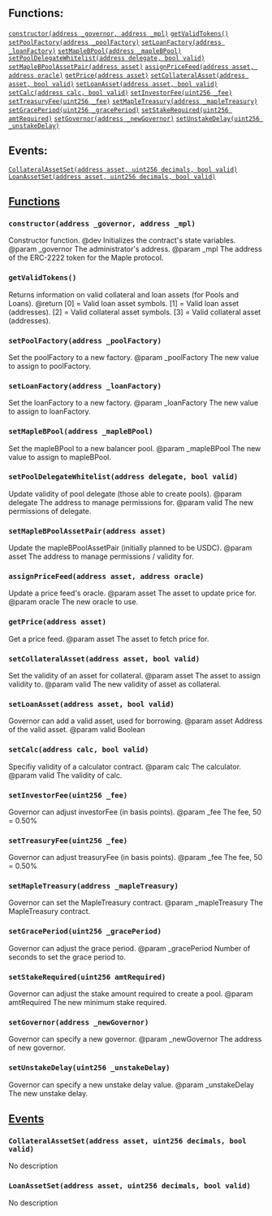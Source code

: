 

## Functions:
[`constructor(address _governor, address _mpl)`](#MapleGlobals-constructor-address-address-)
[`getValidTokens()`](#MapleGlobals-getValidTokens--)
[`setPoolFactory(address _poolFactory)`](#MapleGlobals-setPoolFactory-address-)
[`setLoanFactory(address _loanFactory)`](#MapleGlobals-setLoanFactory-address-)
[`setMapleBPool(address _mapleBPool)`](#MapleGlobals-setMapleBPool-address-)
[`setPoolDelegateWhitelist(address delegate, bool valid)`](#MapleGlobals-setPoolDelegateWhitelist-address-bool-)
[`setMapleBPoolAssetPair(address asset)`](#MapleGlobals-setMapleBPoolAssetPair-address-)
[`assignPriceFeed(address asset, address oracle)`](#MapleGlobals-assignPriceFeed-address-address-)
[`getPrice(address asset)`](#MapleGlobals-getPrice-address-)
[`setCollateralAsset(address asset, bool valid)`](#MapleGlobals-setCollateralAsset-address-bool-)
[`setLoanAsset(address asset, bool valid)`](#MapleGlobals-setLoanAsset-address-bool-)
[`setCalc(address calc, bool valid)`](#MapleGlobals-setCalc-address-bool-)
[`setInvestorFee(uint256 _fee)`](#MapleGlobals-setInvestorFee-uint256-)
[`setTreasuryFee(uint256 _fee)`](#MapleGlobals-setTreasuryFee-uint256-)
[`setMapleTreasury(address _mapleTreasury)`](#MapleGlobals-setMapleTreasury-address-)
[`setGracePeriod(uint256 _gracePeriod)`](#MapleGlobals-setGracePeriod-uint256-)
[`setStakeRequired(uint256 amtRequired)`](#MapleGlobals-setStakeRequired-uint256-)
[`setGovernor(address _newGovernor)`](#MapleGlobals-setGovernor-address-)
[`setUnstakeDelay(uint256 _unstakeDelay)`](#MapleGlobals-setUnstakeDelay-uint256-)

## Events:
[`CollateralAssetSet(address asset, uint256 decimals, bool valid)`](#MapleGlobals-CollateralAssetSet-address-uint256-bool-)
[`LoanAssetSet(address asset, uint256 decimals, bool valid)`](#MapleGlobals-LoanAssetSet-address-uint256-bool-)

## <u>Functions</u>

### `constructor(address _governor, address _mpl)`
Constructor function.
        @dev    Initializes the contract's state variables.
        @param  _governor The administrator's address.
        @param  _mpl The address of the ERC-2222 token for the Maple protocol.

### `getValidTokens()`
Returns information on valid collateral and loan assets (for Pools and Loans).
        @return [0] = Valid loan asset symbols.
                [1] = Valid loan asset (addresses).
                [2] = Valid collateral asset symbols.
                [3] = Valid collateral asset (addresses).

### `setPoolFactory(address _poolFactory)`
Set the poolFactory to a new factory.
        @param  _poolFactory The new value to assign to poolFactory.

### `setLoanFactory(address _loanFactory)`
Set the loanFactory to a new factory.
        @param  _loanFactory The new value to assign to loanFactory.

### `setMapleBPool(address _mapleBPool)`
Set the mapleBPool to a new balancer pool.
        @param  _mapleBPool The new value to assign to mapleBPool.

### `setPoolDelegateWhitelist(address delegate, bool valid)`
Update validity of pool delegate (those able to create pools).
        @param  delegate The address to manage permissions for.
        @param  valid    The new permissions of delegate.

### `setMapleBPoolAssetPair(address asset)`
Update the mapleBPoolAssetPair (initially planned to be USDC).
        @param  asset The address to manage permissions / validity for.

### `assignPriceFeed(address asset, address oracle)`
Update a price feed's oracle.
        @param  asset  The asset to update price for.
        @param  oracle The new oracle to use.

### `getPrice(address asset)`
Get a price feed.
        @param  asset  The asset to fetch price for.

### `setCollateralAsset(address asset, bool valid)`
Set the validity of an asset for collateral.
        @param asset The asset to assign validity to.
        @param valid The new validity of asset as collateral.

### `setLoanAsset(address asset, bool valid)`
Governor can add a valid asset, used for borrowing.
        @param asset Address of the valid asset.
        @param valid Boolean

### `setCalc(address calc, bool valid)`
Specifiy validity of a calculator contract.
        @param  calc  The calculator.
        @param  valid The validity of calc.

### `setInvestorFee(uint256 _fee)`
Governor can adjust investorFee (in basis points).
        @param _fee The fee, 50 = 0.50%

### `setTreasuryFee(uint256 _fee)`
Governor can adjust treasuryFee (in basis points).
        @param _fee The fee, 50 = 0.50%

### `setMapleTreasury(address _mapleTreasury)`
Governor can set the MapleTreasury contract.
        @param _mapleTreasury The MapleTreasury contract.

### `setGracePeriod(uint256 _gracePeriod)`
Governor can adjust the grace period.
        @param _gracePeriod Number of seconds to set the grace period to.

### `setStakeRequired(uint256 amtRequired)`
Governor can adjust the stake amount required to create a pool.
        @param amtRequired The new minimum stake required.

### `setGovernor(address _newGovernor)`
Governor can specify a new governor.
        @param _newGovernor The address of new governor.

### `setUnstakeDelay(uint256 _unstakeDelay)`
Governor can specify a new unstake delay value.
        @param _unstakeDelay The new unstake delay.

## <u>Events</u>

### `CollateralAssetSet(address asset, uint256 decimals, bool valid)`
No description

### `LoanAssetSet(address asset, uint256 decimals, bool valid)`
No description
